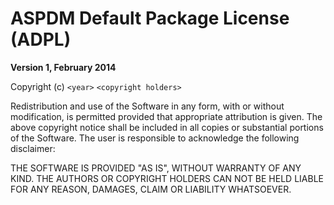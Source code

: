 ASPDM Default Package License (ADPL)
================================================
**Version 1, February 2014**

Copyright (c) `<year>` `<copyright holders>`

Redistribution and use of the Software in any form, with or without modification, is permitted provided that appropriate attribution is given. The above copyright notice shall be included in all copies or substantial portions of the Software. The user is responsible to acknowledge the following disclaimer:

THE SOFTWARE IS PROVIDED "AS IS", WITHOUT WARRANTY OF ANY KIND. THE AUTHORS OR COPYRIGHT HOLDERS CAN NOT BE HELD LIABLE FOR ANY REASON, DAMAGES, CLAIM OR LIABILITY WHATSOEVER.

